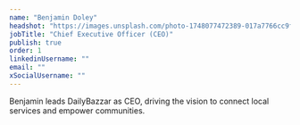 ```yaml
---
name: "Benjamin Doley"
headshot: "https://images.unsplash.com/photo-1748077472389-017a7766cc9f?q=80&w=2700&auto=format&fit=crop&ixlib=rb-4.1.0&ixid=M3wxMjA3fDB8MHxwaG90by1wYWdlfHx8fGVufDB8fHx8fA%3D%3D"
jobTitle: "Chief Executive Officer (CEO)"
publish: true
order: 1
linkedinUsername: ""
email: ""
xSocialUsername: ""
---
```


Benjamin leads DailyBazzar as CEO, driving the vision to connect local services and empower communities. 